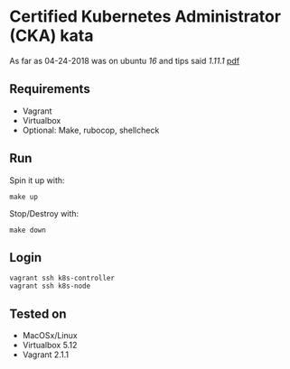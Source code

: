 # Certified Kubernetes Administrator (CKA) kata

As far as 04-24-2018 was on ubuntu *16*
and tips said *1.11.1* [pdf](https://www.cncf.io/certification/tips)

## Requirements

- Vagrant
- Virtualbox
- Optional: Make, rubocop, shellcheck

## Run

Spin it up with:

    make up

Stop/Destroy with:

    make down

## Login

    vagrant ssh k8s-controller
    vagrant ssh k8s-node

## Tested on

- MacOSx/Linux
- Virtualbox 5.12
- Vagrant 2.1.1
